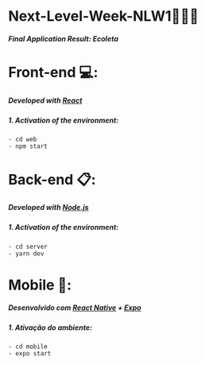 # Next-Level-Week-NLW1👨‍💻🚀

##### Final Application Result: Ecoleta

# Front-end :computer::
##### Developed with [React](https://pt-br.reactjs.org/)

##### 1. Activation of the environment:
```
- cd web
- npm start
```

# Back-end :clipboard::
##### Developed with [Node.js](https://nodejs.org/en/)
##### 1. Activation of the environment:
```
- cd server
- yarn dev
```

# Mobile :iphone::
##### Desenvolvido com [React Native](https://reactnative.dev/) + [Expo](https://expo.io/)
##### 1. Ativação do ambiente:
```
- cd mobile
- expo start
```
